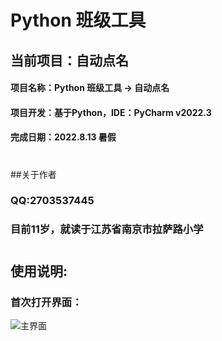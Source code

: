 # Python 班级工具
## 当前项目：自动点名

#### 项目名称：Python 班级工具 -> 自动点名
#### 项目开发：基于Python，IDE：PyCharm v2022.3
#### 完成日期：2022.8.13 暑假
# 
##关于作者
### QQ:2703537445
### 目前11岁，就读于江苏省南京市拉萨路小学

#
## 使用说明:
### 首次打开界面：
![主界面](b "main.bmp")
